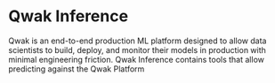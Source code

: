 # Qwak Inference

Qwak is an end-to-end production ML platform designed to allow data scientists to build, deploy, and monitor their models in production with minimal engineering friction.
Qwak Inference contains tools that allow predicting against the Qwak Platform
